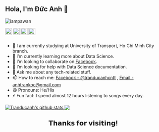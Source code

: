 ## Hola, I'm Đức Anh 👋

<p align="left"> <img src="https://komarev.com/ghpvc/?username=iampawan&label=Views&color=blue&style=plastic" alt="iampawan" /> </p>

<a href="https://www.facebook.com/tranducanhcntt">
  <img align="left" alt="TranDucAnh's Facebook" width="22px" src="https://cdn.jsdelivr.net/npm/simple-icons@v3/icons/facebook.svg" />
</a>
<a href="https://www.instagram.com/hacdaiphu02/">
  <img align="left" alt="TranDucAnh's Instagram" width="22px" src="https://cdn.jsdelivr.net/npm/simple-icons@v3/icons/instagram.svg" />
</a>
<a href="https://www.linkedin.com/in/tr%E1%BA%A7n-anh-355ba4219/">
  <img align="left" alt="TranDucAnh's Linkdein" width="22px" src="https://cdn.jsdelivr.net/npm/simple-icons@v3/icons/linkedin.svg" />
</a>
<a href="https://github.com/anhtran123-max">
  <img align="left" alt="TranDucAnh's Github" width="22px" src="https://cdn.jsdelivr.net/npm/simple-icons@v3/icons/github.svg" />
</a>

<br/>
<br/>



- 🔭 I am currently studying at University of Transport, Ho Chi Minh City branch.
- 🌱 I’m currently learning more about Data Science.
- 👯 I’m looking to collaborate on [Facebook](https://www.facebook.com/tranducanhcntt).
- 🤔 I’m looking for help with Data Science documentation.
- 💬 Ask me about any tech-related stuff.
- 📫 How to reach me: [Facebook - @tranducanhcntt](https://www.facebook.com/tranducanhcntt) , [Email - anhtrankoc@gmail.com](https://gmail.com/)
- 😄 Pronouns: He/His
- ⚡ Fun fact: I spend almost 12 hours listening to songs every day.

   


<a href="https://github.com/anhtran123-max">
 <img align="center" src="https://github-readme-stats.vercel.app/api?username=anhtran123-max&show_icons=true&theme=light&line_height=27" alt="Tranducanh's github stats"/>
</a>
<a href="https://github.com/anhtran123-max">
  <img align="center" src="https://github-readme-stats.vercel.app/api/top-langs/?username=anhtran123-max&theme=light&hide_langs_below=1" />
</a>

## <p align="center"><b> 𝗧𝗵𝗮𝗻𝗸𝘀 𝗳𝗼𝗿 𝘃𝗶𝘀𝗶𝘁𝗶𝗻𝗴!</b></p>


